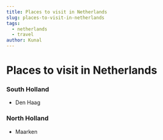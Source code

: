 ```yaml
---
title: Places to visit in Netherlands
slug: places-to-visit-in-netherlands
tags:
  - netherlands
  - travel
author: Kunal
---
```

# Places to visit in Netherlands
### South Holland
- Den Haag

### North Holland
- Maarken
